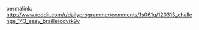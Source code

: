 permalink: http://www.reddit.com/r/dailyprogrammer/comments/1s061q/120313_challenge_143_easy_braille/cdvrk9v